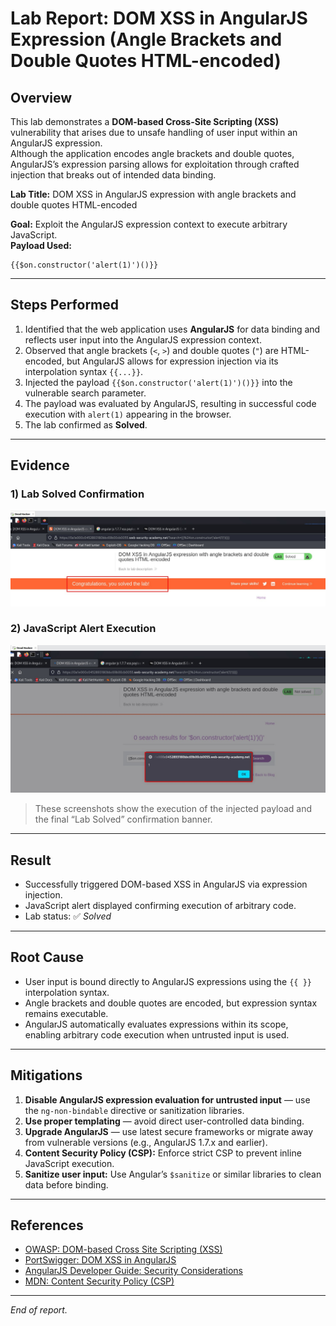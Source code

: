 # Lab Report: DOM XSS in AngularJS Expression (Angle Brackets and Double Quotes HTML-encoded)

## Overview
This lab demonstrates a **DOM-based Cross-Site Scripting (XSS)** vulnerability that arises due to unsafe handling of user input within an AngularJS expression.  
Although the application encodes angle brackets and double quotes, AngularJS’s expression parsing allows for exploitation through crafted injection that breaks out of intended data binding.

**Lab Title:** DOM XSS in AngularJS expression with angle brackets and double quotes HTML-encoded

**Goal:** Exploit the AngularJS expression context to execute arbitrary JavaScript.  
**Payload Used:**

```
{{$on.constructor('alert(1)')()}}
```

---

## Steps Performed
1. Identified that the web application uses **AngularJS** for data binding and reflects user input into the AngularJS expression context.  
2. Observed that angle brackets (`<`, `>`) and double quotes (`"`) are HTML-encoded, but AngularJS allows for expression injection via its interpolation syntax `{{...}}`.  
3. Injected the payload `{{$on.constructor('alert(1)')()}}` into the vulnerable search parameter.  
4. The payload was evaluated by AngularJS, resulting in successful code execution with `alert(1)` appearing in the browser.  
5. The lab confirmed as **Solved**.

---

## Evidence

### 1) Lab Solved Confirmation
![Lab Solved Screenshot](/images/DOM%20XSS%20in%20AngularJs%20lab%20solved.jpg)

### 2) JavaScript Alert Execution
![JavaScript Alert Screenshot](/images/DOM%20XSS%20in%20AngularJs.jpg)

> These screenshots show the execution of the injected payload and the final “Lab Solved” confirmation banner.

---

## Result
- Successfully triggered DOM-based XSS in AngularJS via expression injection.  
- JavaScript alert displayed confirming execution of arbitrary code.  
- Lab status: ✅ *Solved*

---

## Root Cause
- User input is bound directly to AngularJS expressions using the `{{ }}` interpolation syntax.  
- Angle brackets and double quotes are encoded, but expression syntax remains executable.  
- AngularJS automatically evaluates expressions within its scope, enabling arbitrary code execution when untrusted input is used.

---

## Mitigations
1. **Disable AngularJS expression evaluation for untrusted input** — use the `ng-non-bindable` directive or sanitization libraries.  
2. **Use proper templating** — avoid direct user-controlled data binding.  
3. **Upgrade AngularJS** — use latest secure frameworks or migrate away from vulnerable versions (e.g., AngularJS 1.7.x and earlier).  
4. **Content Security Policy (CSP):** Enforce strict CSP to prevent inline JavaScript execution.  
5. **Sanitize user input:** Use Angular’s `$sanitize` or similar libraries to clean data before binding.

---

## References
- [OWASP: DOM-based Cross Site Scripting (XSS)](https://owasp.org/www-community/attacks/DOM_Based_XSS)  
- [PortSwigger: DOM XSS in AngularJS](https://portswigger.net/web-security/cross-site-scripting/dom-based/angularjs)  
- [AngularJS Developer Guide: Security Considerations](https://docs.angularjs.org/guide/security)  
- [MDN: Content Security Policy (CSP)](https://developer.mozilla.org/en-US/docs/Web/HTTP/CSP)

---
*End of report.*
